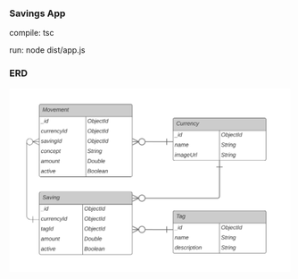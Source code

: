 ### Savings App

compile: tsc

run: node dist/app.js


### ERD

![savingsapp_erd.png](savingsapp_erd.svg)